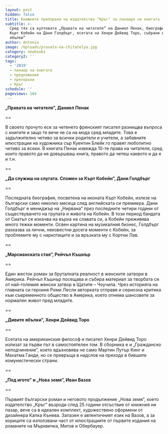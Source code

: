 ```yaml
---
layout: post
hidden: false
title: Книжните препоръки на издателство "Кръг" за панаира на книгата
subtitle: >-
  Сред тях са култовата „Правата на читателя” на Даниел Пенак, биографията на
  Кърт Кобейн на Дани Голдбърг, есетата на Хенри Дейвид Торо, събрани в „Дивите
  ябълки” 
author: Antonia
image: /Uploads/pravata-na-chitatelya.jpg
category: newbooks
category2: ''
tags:
  - '2019'
  - панаир на книгата
  - предложения
  - препоръки
  - Кръг
schedule: ''
pageviews: 164
---
```

**„Правата на читателя”, Даниел Пенак**

\==

В своето прочуто есе за четенето френският писател разнищва въпроса с книгите и защо те вече не са на мода сред младите. Това е задължително четиво за всички родители и учители, а забавните илюстрации на художника сър Куентин Блейк го правят любопитно четиво за всеки. В книгата Пенак извежда 10-те права на читателя, сред които правото да не довършваш книга, правото да четеш каквото и да е и т.н.

\==

**„Да служиш на слугата. Спомен за Кърт Кобейн”, Дани Голдбърг**

\==

Последната биография, посветена на иконата Кърт Кобейн, излезе на български само няколко месеца след английската си премиера. Дани Голдбърг е мениджър на „Нирвана” през последните четири години от съществуването на групата и живота на Кобейн. В този период бандата от Сиатъл се изкачва на върха на славата си, а Кобейн преживява много тежки моменти. Освен картина на музикалния бизнес, Голдбърг разказва за лични, неизвестни досега моменти с Кобейн, за проблемите му с наркотиците и за връзката му с Кортни Лав. 

\==

**„Марсианската стая”, Рейчъл Къшнър**

\==

Един жесток роман за бруталната реалност в женските затвори в Америка. Рейчъл Къшнър посещава и събира материал за творбата си от най-големия женски затвор в Щатите – Чоучила. Чрез историята на главната си героиня Роми Лесли авторката отправя и сериозна критика към съвременното общество в Америка, което отнема шансовете за нормален живот пред младите. 

\==

**„Дивите ябълки”, Хенри Дейвид Торо**

\==

Есетата на американския философ и писател Хенри Дейвид Торо излизат за първи път в самостоятелен том. В сборника е и „Гражданско неподчинение”, което вдъхновява не само Мартин Лутър Кинг и Махатма Ганди, но се превръща в надслов на прехода в бившите комунистически страни.

\==

**„Под игото” и „Нова земя”, Иван Вазов**

\==

Първият български роман и неговото продължение „Нова земя”, което издателство „Кръг” възроди след 25 години отсъствие от книжния ни пазар, вече са в идеален комплект, художествено оформени от дизайнера Капка Кънева. Запазен е автентичният език на Вазов, а за кориците са използвани част от илюстрациите от първите издания на романите на Мърквичка, Митов и Обербауер.
